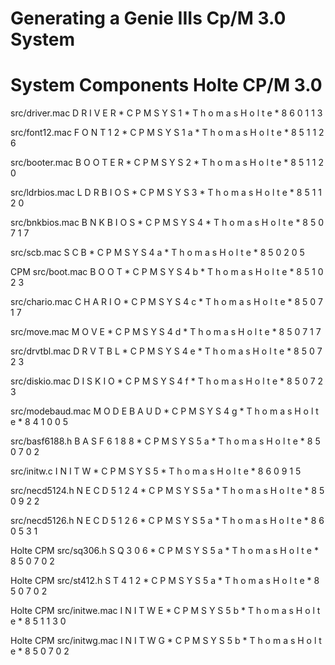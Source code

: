 # Generating a Genie IIIs Cp/M 3.0 System
# System Components Holte CP/M 3.0

src/driver.mac
D R I V E R  *  C P M S Y S 1  *  T h o m a s   H o l t e  *  8 6 0 1 1 3

src/font12.mac
F O N T 1 2  *  C P M S Y S 1 a  *  T h o m a s   H o l t e * 8 5 1 1 2 6

src/booter.mac
B O O T E R  *  C P M S Y S 2  *  T h o m a s   H o l t e  *  8 5 1 1 2 0 

src/ldrbios.mac
L D R B I O S  *  C P M S Y S 3  *  T h o m a s   H o l t e * 8 5 1 1 2 0 

src/bnkbios.mac
B N K B I O S  *  C P M S Y S 4  *  T h o m a s   H o l t e * 8 5 0 7 1 7

src/scb.mac
S C B  *  C P M S Y S 4 a  *  T h o m a s   H o l t e   *   8 5 0 2 0 5

CPM src/boot.mac
B O O T  *  C P M S Y S 4 b  *  T h o m a s   H o l t e   *  8 5 1 0 2 3

src/chario.mac
C H A R I O  *  C P M S Y S 4 c  *  T h o m a s   H o l t e * 8 5 0 7 1 7

src/move.mac
M O V E  *  C P M S Y S 4 d  *  T h o m a s   H o l t e   *  8 5 0 7 1 7 

src/drvtbl.mac
D R V T B L  *  C P M S Y S 4 e  *  T h o m a s   H o l t e * 8 5 0 7 2 3

src/diskio.mac
D I S K I O  *  C P M S Y S 4 f  *  T h o m a s   H o l t e * 8 5 0 7 2 3 

src/modebaud.mac
M O D E B A U D * C P M S Y S 4 g * T h o m a s   H o l t e * 8 4 1 0 0 5

src/basf6188.h
B A S F 6 1 8 8  * C P M S Y S 5 a * T h o m a s   H o l t e * 8 5 0 7 0 2 

src/initw.c
I N I T W  *  C P M S Y S 5  *  T h o m a s   H o l t e  *   8 6 0 9 1 5 

src/necd5124.h
N E C D 5 1 2 4  * C P M S Y S 5 a * T h o m a s   H o l t e * 8 5 0 9 2 2

src/necd5126.h
N E C D 5 1 2 6  * C P M S Y S 5 a * T h o m a s   H o l t e * 8 6 0 5 3 1 

Holte CPM src/sq306.h
S Q 3 0 6  *  C P M S Y S 5 a  *  T h o m a s   H o l t e  *  8 5 0 7 0 2

Holte CPM src/st412.h
S T 4 1 2  *  C P M S Y S 5 a  *  T h o m a s   H o l t e  *  8 5 0 7 0 2

Holte CPM src/initwe.mac
I N I T W E  *  C P M S Y S 5 b  *  T h o m a s   H o l t e * 8 5 1 1 3 0

Holte CPM src/initwg.mac
I N I T W G  *  C P M S Y S 5 b  *  T h o m a s   H o l t e * 8 5 0 7 0 2 

